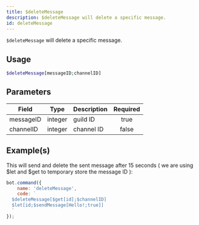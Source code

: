 ```yaml
---
title: $deleteMessage
description: $deleteMessage will delete a specific message.
id: deleteMessage
---
```


`$deleteMessage` will delete a specific message.

## Usage

```php
$deleteMessage[messageID;channelID]
```

## Parameters

| Field     | Type    | Description | Required |
|-----------|---------|-------------|:--------:|
| messageID | integer | guild ID    |   true   |
| channelID | integer | channel ID  |  false   |

## Example(s)

This will send and delete the sent message after 15 seconds ( we are using $let and $get to temporary store the message
ID ):

```javascript
bot.command({
    name: 'deleteMessage',
    code: `
  $deleteMessage[$get[id];$channelID]
  $let[id;$sendMessage[Hello!;true]]
  `
});
```